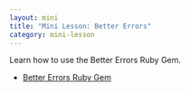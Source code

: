 ```yaml
---
layout: mini
title: "Mini Lesson: Better Errors"
category: mini-lesson
---
```


Learn how to use the Better Errors Ruby Gem.

* [Better Errors Ruby Gem](https://github.com/charliesome/better_errors)
